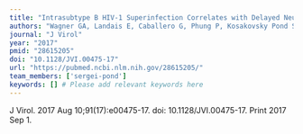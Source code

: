 ```yaml
---
title: "Intrasubtype B HIV-1 Superinfection Correlates with Delayed Neutralizing Antibody Response"
authors: "Wagner GA, Landais E, Caballero G, Phung P, Kosakovsky Pond SL, Poignard P, Richman DD, Little SJ, Smith DM."
journal: "J Virol"
year: "2017"
pmid: "28615205"
doi: "10.1128/JVI.00475-17"
url: "https://pubmed.ncbi.nlm.nih.gov/28615205/"
team_members: ['sergei-pond']
keywords: [] # Please add relevant keywords here
---
```

J Virol. 2017 Aug 10;91(17):e00475-17. doi: 10.1128/JVI.00475-17. Print 2017 Sep 1.